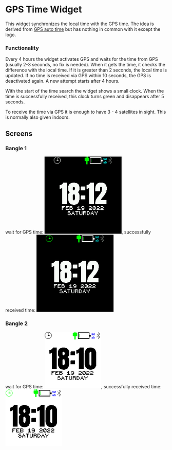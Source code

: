 # GPS Time Widget

This widget synchronizes the local time with the GPS time.
The idea is derived from [GPS auto time](https://banglejs.com/apps/#gpsautotime) but has nothing in common with it except the logo.

### Functionality
Every 4 hours the widget activates GPS and waits for the time from GPS (usually 2-3 seconds, no fix is needed).
When it gets the time, it checks the difference with the local time. If it is greater than 2 seconds, the local time is updated. 
If no time is received via GPS within 10 seconds, the GPS is deactivated again. A new attempt starts after 4 hours.

With the start of the time search the widget shows a small clock. 
When the time is successfully received, this clock turns green and disappears after 5 seconds.

To receive the time via GPS it is enough to have 3 - 4 satellites in sight. This is normally also given indoors.

## Screens
### Bangle 1
wait for GPS time: ![](Bangle1_1.png), successfully received time: ![](Bangle1_2.png)

### Bangle 2
wait for GPS time: ![](Bangle2_1.png), successfully received time: ![](Bangle2_2.png)
